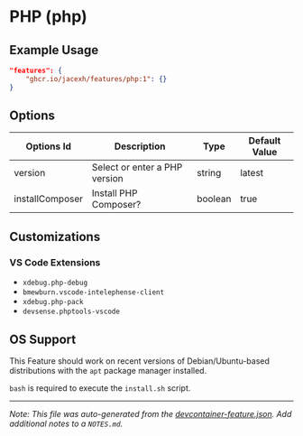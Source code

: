 
# PHP (php)



## Example Usage

```json
"features": {
    "ghcr.io/jacexh/features/php:1": {}
}
```

## Options

| Options Id | Description | Type | Default Value |
|-----|-----|-----|-----|
| version | Select or enter a PHP version | string | latest |
| installComposer | Install PHP Composer? | boolean | true |

## Customizations

### VS Code Extensions

- `xdebug.php-debug`
- `bmewburn.vscode-intelephense-client`
- `xdebug.php-pack`
- `devsense.phptools-vscode`



## OS Support

This Feature should work on recent versions of Debian/Ubuntu-based distributions with the `apt` package manager installed.

`bash` is required to execute the `install.sh` script.


---

_Note: This file was auto-generated from the [devcontainer-feature.json](https://github.com/jacexh/features/blob/main/src/php/devcontainer-feature.json).  Add additional notes to a `NOTES.md`._
